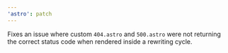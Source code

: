 ```yaml
---
'astro': patch
---
```


Fixes an issue where custom `404.astro` and `500.astro` were not returning the correct status code when rendered inside a rewriting cycle.
